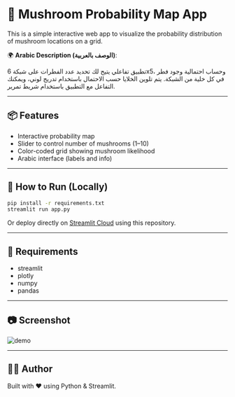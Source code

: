# 🍄 Mushroom Probability Map App

This is a simple interactive web app to visualize the probability distribution of mushroom locations on a grid.

🌍 **Arabic Description (الوصف بالعربية)**:

تطبيق تفاعلي يتيح لك تحديد عدد الفطرات على شبكة 6x5، وحساب احتمالية وجود فطر في كل خلية من الشبكة. يتم تلوين الخلايا حسب الاحتمال باستخدام تدريج لوني، ويمكنك التفاعل مع التطبيق باستخدام شريط تمرير.

---

## 📦 Features

- Interactive probability map
- Slider to control number of mushrooms (1–10)
- Color-coded grid showing mushroom likelihood
- Arabic interface (labels and info)

---

## 🚀 How to Run (Locally)

```bash
pip install -r requirements.txt
streamlit run app.py
```

Or deploy directly on [Streamlit Cloud](https://streamlit.io/cloud) using this repository.

---

## 🧾 Requirements

- streamlit
- plotly
- numpy
- pandas

---

## 📷 Screenshot

![demo](https://raw.githubusercontent.com/YOUR_USERNAME/mushroom-map-app/main/screenshot.png)

---

## 🧑‍💻 Author

Built with ❤️ using Python & Streamlit.
